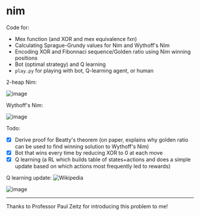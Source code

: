 # nim

Code for:
- Mex function (and XOR and mex equivalence fxn)
- Calculating Sprague-Grundy values for Nim and Wythoff's Nim
- Encoding XOR and Fibonnaci sequence/Golden ratio using Nim winning positions
- Bot (optimal strategy) and Q learning
- `play.py` for playing with bot, Q-learning agent, or human

2-heap Nim:

![image](https://user-images.githubusercontent.com/56745453/201555184-41da40cb-0ad8-4f4c-9193-9f04f2d94d36.png)

Wythoff's Nim:

![image](https://user-images.githubusercontent.com/56745453/201555204-c8ddd680-1338-4e74-8a92-07c2e2e41d05.png)

Todo:
- [x] Derive proof for Beatty's theorem (on paper, explains why golden ratio can be used to find winning solution to Wythoff's Nim)
- [x] Bot that wins every time by reducing XOR to 0 at each move
- [x] Q learning (a RL which builds table of states+actions and does a simple update based on which actions most frequently led to rewards)

Q learning update: ![Wikipedia](https://user-images.githubusercontent.com/56745453/202762079-015baaf8-47ae-4985-9259-8b6138aa2211.png)

![image](https://user-images.githubusercontent.com/56745453/202652832-c9bb443b-ad80-470b-be7f-ae9acb501d57.png)

---

Thanks to Professor Paul Zeitz for introducing this problem to me!
